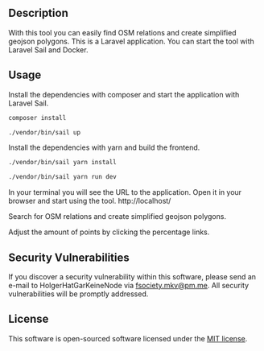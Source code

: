 ## Description

With this tool you can easily find OSM relations and create simplified geojson polygons. This is a Laravel application.
You can start the tool with Laravel Sail and Docker.

## Usage

Install the dependencies with composer and start the application with Laravel Sail.
```bash
composer install

./vendor/bin/sail up
```

Install the dependencies with yarn and build the frontend.
```bash
./vendor/bin/sail yarn install

./vendor/bin/sail yarn run dev
```

In your terminal you will see the URL to the application. Open it in your browser and start using the tool. http://localhost/

Search for OSM relations and create simplified geojson polygons.

Adjust the amount of points by clicking the percentage links.

## Security Vulnerabilities

If you discover a security vulnerability within this software, please send an e-mail to HolgerHatGarKeineNode
via [fsociety.mkv@pm.me](mailto:fsociety.mkv@pm.me). All security vulnerabilities will be promptly addressed.

## License

This software is open-sourced software licensed under the [MIT license](https://opensource.org/licenses/MIT).
